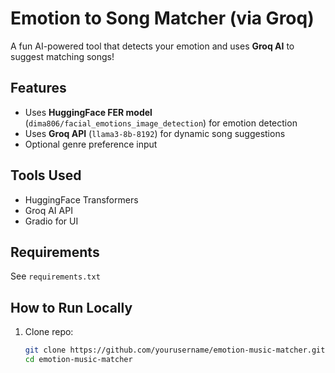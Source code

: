#  Emotion to Song Matcher (via Groq)

A fun AI-powered tool that detects your emotion and uses **Groq AI** to suggest matching songs!

## Features
- Uses **HuggingFace FER model** (`dima806/facial_emotions_image_detection`) for emotion detection
- Uses **Groq API** (`llama3-8b-8192`) for dynamic song suggestions
- Optional genre preference input

## Tools Used
- HuggingFace Transformers
- Groq AI API
- Gradio for UI

## Requirements
See `requirements.txt`

## How to Run Locally

1. Clone repo:
   ```bash
   git clone https://github.com/yourusername/emotion-music-matcher.git
   cd emotion-music-matcher